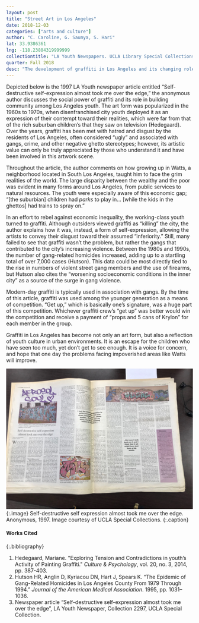 ```yaml
---
layout: post
title: "Street Art in Los Angeles"
date: 2018-12-03
categories: ["arts and culture"]
author: "C. Caroline, G. Saumya, S. Hari"
lat: 33.9386361
lng: -118.23804319999999
collectiontitle: "LA Youth Newspapers. UCLA Library Special Collections"
quarter: Fall 2018
desc: "The development of graffiti in Los Angeles and its changing role and meaning within society."
---
```


Depicted below is the 1997 LA Youth newspaper article entitled “Self-destructive self-expression almost took me over the edge,” the anonymous author discusses the social power of graffiti and its role in building community among Los Angeles youth. The art form was popularized in the 1960s to 1970s, when disenfranchised city youth deployed it as an expression of their contempt toward their realities, which were far from that of the rich suburban children’s that they saw on television (Hedegaard). Over the years, graffiti has been met with hatred and disgust by the residents of Los Angeles, often considered “ugly” and associated with gangs, crime, and other negative ghetto stereotypes; however, its artistic value can only be truly appreciated by those who understand it and have been involved in this artwork scene.

Throughout the article, the author comments on how growing up in Watts, a neighborhood located in South Los Angeles, taught him to face the grim realities of the world. The large disparity between the wealthy and the poor was evident in many forms around Los Angeles, from public services to natural resources. The youth were especially aware of this economic gap; “[the suburbian] children had _parks_ to play in… [while the kids in the ghettos] had trains to spray on.”

In an effort to rebel against economic inequality, the working-class youth turned to graffiti. Although outsiders viewed graffiti as “killing” the city, the author explains how it was, instead, a form of self-expression, allowing the artists to convey their disgust toward their assumed “inferiority.” Still, many failed to see that graffiti wasn’t the problem, but rather the gangs that contributed to the city’s increasing violence. Between the 1980s and 1990s, the number of gang-related homicides increased, adding up to a startling total of over 7,000 cases (Hutson). This data could be most directly tied to the rise in numbers of violent street gang members and the use of firearms, but Hutson also cites the “worsening socioeconomic conditions in the inner city” as a source of the surge in gang violence.

Modern-day graffiti is typically used in association with gangs. By the time of this article, graffiti was used among the younger generation as a means of competition. “Get up,” which is basically one’s signature, was a huge part of this competition. Whichever graffiti crew’s “get up” was better would win the competition and receive a payment of “props and 5 cans of Krylon” for each member in the group. 

Graffiti in Los Angeles has become not only an art form, but also a reflection of youth culture in urban environments. It is an escape for the children who have seen too much, yet don’t get to see enough. It is a voice for concern, and hope that one day the problems facing impoverished areas like Watts will improve.

![Newspaper article on Los Angeles graffiti.](images/layouthgraffiti.jpg)
{:.image}
Self-destructive self expression almost took me over the edge. Anonymous, 1997. Image courtesy of UCLA Special Collections.
{:.caption}

#### Works Cited

{:.bibliography}
1. Hedegaard, Mariane. "Exploring Tension and Contradictions in youth’s Activity of Painting Graffiti." _Culture & Psychology_, vol. 20, no. 3, 2014, pp. 387-403.
2. Hutson HR, Anglin D, Kyriacou DN, Hart J, Spears K. “The Epidemic of Gang-Related Homicides in Los Angeles County From 1979 Through 1994.” _Journal of the American Medical Association_. 1995, pp. 1031–1036.
3. Newspaper article “Self-destructive self-expression almost took me over the edge”, LA Youth Newspaper, Collection 2297, UCLA Special Collection.

